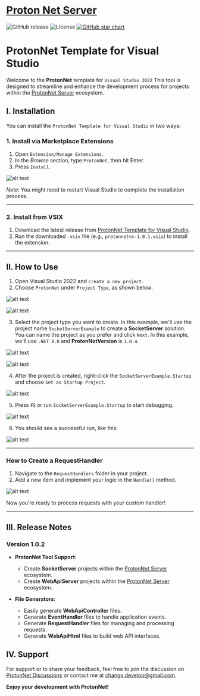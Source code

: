 
# [Proton Net Server](https://github.com/XmobiTea-Family/ProtonNet.Solution)
![GitHub release](https://img.shields.io/github/release/XmobiTea-Family/ProtonNet.Solution.svg)
![License](https://img.shields.io/github/license/XmobiTea-Family/ProtonNet.Solution)
[![GitHub star chart](https://img.shields.io/github/stars/XmobiTea-Family/ProtonNet.Solution?style=social)](https://star-history.com/#XmobiTea-Family/ProtonNet.Solution)

# ProtonNet Template for Visual Studio

Welcome to the **ProtonNet** template for `Visual Studio 2022`
This tool is designed to streamline and enhance the development process for projects within the [ProtonNet Server](https://protonnetserver.com) ecosystem.

## I. Installation

You can install the `ProtonNet Template for Visual Studio` in two ways:

### 1. Install via Marketplace Extensions
  1. Open `Extension/Manage Extensions`.
  2. In the *Browse* section, type `ProtonNet`, then hit Enter.
  3. Press `Install`.

![alt text](https://raw.githubusercontent.com/XmobiTea-Family/ProtonNet.Solution.VisualStudioTemplate/master/images/image.png)

*Note*: You might need to restart Visual Studio to complete the installation process.

---

### 2. Install from VSIX
  1. Download the latest release from [ProtonNet Template for Visual Studio](https://github.com/XmobiTea-Family/ProtonNet.Solution.VisualStudioTemplate/releases).
  2. Run the downloaded `.vsix` file (e.g., `protonnetvs-1.0.1.vsix`) to install the extension.

---

## II. How to Use

1. Open Visual Studio 2022 and `create a new project`.
2. Choose `ProtonNet` under `Project Type`, as shown below:

![alt text](https://raw.githubusercontent.com/XmobiTea-Family/ProtonNet.Solution.VisualStudioTemplate/master/images/image-2.png)

![alt text](https://raw.githubusercontent.com/XmobiTea-Family/ProtonNet.Solution.VisualStudioTemplate/master/images/image-3.png)

3. Select the project type you want to create. In this example, we'll use the project name `SocketServerExample` to create a **SocketServer** solution. You can name the project as you prefer and click `Next`. In this example, we'll use `.NET 8.0` and **ProtonNetVersion** is `1.0.4`.

![alt text](https://raw.githubusercontent.com/XmobiTea-Family/ProtonNet.Solution.VisualStudioTemplate/master/images/image-1.png)

![alt text](https://raw.githubusercontent.com/XmobiTea-Family/ProtonNet.Solution.VisualStudioTemplate/master/images/image-4.png)

4. After the project is created, right-click the `SocketServerExample.Startup` and choose `Set as Startup Project`.

![alt text](https://raw.githubusercontent.com/XmobiTea-Family/ProtonNet.Solution.VisualStudioTemplate/master/images/image-5.png)

5. Press `F5` or run `SocketServerExample.Startup` to start debugging.

![alt text](https://raw.githubusercontent.com/XmobiTea-Family/ProtonNet.Solution.VisualStudioTemplate/master/images/image-6.png)

6. You should see a successful run, like this:

![alt text](https://raw.githubusercontent.com/XmobiTea-Family/ProtonNet.Solution.VisualStudioTemplate/master/images/image-7.png)

---

### How to Create a RequestHandler

1. Navigate to the `RequestHandlers` folder in your project.
2. Add a new item and implement your logic in the `Handle()` method.

![alt text](https://raw.githubusercontent.com/XmobiTea-Family/ProtonNet.Solution.VisualStudioTemplate/master/images/image-8.png)

Now you're ready to process requests with your custom handler!

---

## III. Release Notes

### Version 1.0.2

- **ProtonNet Tool Support**:
  - Create **SocketServer** projects within the [ProtonNet Server](https://protonnetserver.com) ecosystem.
  - Create **WebApiServer** projects within the [ProtonNet Server](https://protonnetserver.com) ecosystem.

- **File Generators**:
  - Easily generate **WebApiController** files.
  - Generate **EventHandler** files to handle application events.
  - Generate **RequestHandler** files for managing and processing requests.
  - Generate **WebApiHtml** files to build web API interfaces.

## IV. Support

For support or to share your feedback, feel free to join the discussion on [ProtonNet Discussions](https://discussions.protonnetserver.com) or contact me at changx.develop@gmail.com.

**Enjoy your development with ProtonNet!**
